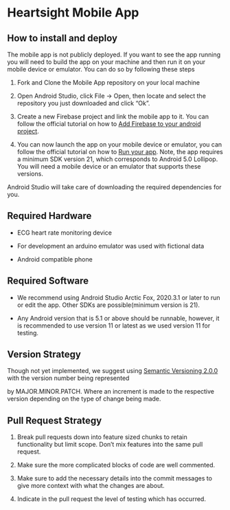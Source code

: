 
# Heartsight Mobile App
## How to install and deploy

The mobile app is not publicly deployed. If you want to see the app running you will need to build the app on your machine and then run it on your mobile device or emulator. You can do so by following these steps



1.  Fork and Clone the Mobile App repository on your local machine

2.  Open Android Studio, click File -> Open, then locate and select the repository you just downloaded and click “Ok”.

3.  Create a new Firebase project and link the mobile app to it. You can follow the official tutorial on how to [Add Firebase to your android project](https://firebase.google.com/docs/android/setup).

4.  You can now launch the app on your mobile device or emulator, you can follow the official tutorial on how to [Run your app](https://developer.android.com/training/basics/firstapp/running-app). Note, the app requires a minimum SDK version 21, which corresponds to Android 5.0 Lollipop. You will need a mobile device or an emulator that supports these versions.

Android Studio will take care of downloading the required dependencies for you.

## Required Hardware

-   ECG heart rate monitoring device


-   For development an arduino emulator was used with fictional data


-   Android compatible phone



## Required Software

-   We recommend using Android Studio Arctic Fox, 2020.3.1 or later to run or edit the app. Other SDKs are possible(minimum version is 21).


-   Any Android version that is 5.1 or above should be runnable, however, it is recommended to use version 11 or latest as we used version 11 for testing.





## Version Strategy

Though not yet implemented, we suggest using [Semantic Versioning 2.0.0](https://semver.org/) with the version number being represented

by MAJOR.MINOR.PATCH. Where an increment is made to the respective version depending on the type of change being made.



## Pull Request Strategy



1. Break pull requests down into feature sized chunks to retain functionality but limit scope. Don’t mix features into the same pull request.

2. Make sure the more complicated blocks of code are well commented.

3. Make sure to add the necessary details into the commit messages to give more context with what the changes are about.

4. Indicate in the pull request the level of testing which has occurred.
